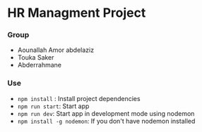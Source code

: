 # HR Managment Project
### Group
* Aounallah Amor abdelaziz
* Touka Saker
* Abderrahmane

### Use
* `npm install` : Install project dependencies
* `npm run start`: Start app
* `npm run dev`: Start app in development mode using nodemon
* `npm install -g nodemon`: If you don't have nodemon installed